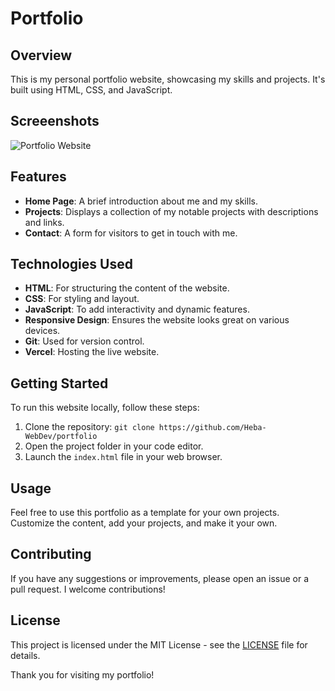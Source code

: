 # Portfolio

## Overview

This is my personal portfolio website, showcasing my skills and projects. It's built using HTML, CSS, and JavaScript.

## Screeenshots

![Portfolio Website](https://i.ibb.co/1K8J51m/Screenshot-2023-09-26-at-7-28-43-PM-2.png)

## Features

- **Home Page**: A brief introduction about me and my skills.
- **Projects**: Displays a collection of my notable projects with descriptions and links.
- **Contact**: A form for visitors to get in touch with me.

## Technologies Used

- **HTML**: For structuring the content of the website.
- **CSS**: For styling and layout.
- **JavaScript**: To add interactivity and dynamic features.
- **Responsive Design**: Ensures the website looks great on various devices.
- **Git**: Used for version control.
- **Vercel**: Hosting the live website.

## Getting Started

To run this website locally, follow these steps:

1. Clone the repository: `git clone https://github.com/Heba-WebDev/portfolio`
2. Open the project folder in your code editor.
3. Launch the `index.html` file in your web browser.

## Usage

Feel free to use this portfolio as a template for your own projects. Customize the content, add your projects, and make it your own.

## Contributing

If you have any suggestions or improvements, please open an issue or a pull request. I welcome contributions!

## License

This project is licensed under the MIT License - see the [LICENSE](LICENSE) file for details.

Thank you for visiting my portfolio!

